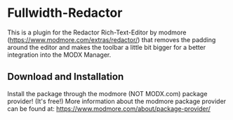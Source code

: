 Fullwidth-Redactor
==================

This is a plugin for the Redactor Rich-Text-Editor by modmore (https://www.modmore.com/extras/redactor/) that removes the padding around the editor and makes the toolbar a little bit bigger for a better integration into the MODX Manager.


Download and Installation
------------------

Install the package through the modmore (NOT MODX.com) package provider! (It's free!)
More information about the modmore package provider can be found at: https://www.modmore.com/about/package-provider/